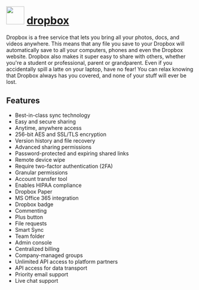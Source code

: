 # <img src="https://cdn.jsdelivr.net/gh/chocolatey-community/chocolatey-packages@797be4455d8f66a1989713e741137ed8293dd322/icons/dropbox.svg" width="48" height="48"/> [dropbox](https://chocolatey.org/packages/dropbox)


Dropbox is a free service that lets you bring all your photos, docs, and videos anywhere. This means that any file you save to your Dropbox will automatically save to all your computers, phones and even the Dropbox website. Dropbox also makes it super easy to share with others, whether you're a student or professional, parent or grandparent. Even if you accidentally spill a latte on your laptop, have no fear! You can relax knowing that Dropbox always has you covered, and none of your stuff will ever be lost.

## Features
- Best-in-class sync technology
- Easy and secure sharing
- Anytime, anywhere access
- 256-bit AES and SSL/TLS encryption
- Version history and file recovery
- Advanced sharing permissions
- Password-protected and expiring shared links
- Remote device wipe
- Require two-factor authentication (2FA)
- Granular permissions
- Account transfer tool
- Enables HIPAA compliance
- Dropbox Paper
- MS Office 365 integration
- Dropbox badge
- Commenting
- Plus button
- File requests
- Smart Sync
- Team folder
- Admin console
- Centralized billing
- Company-managed groups
- Unlimited API access to platform partners
- API access for data transport
- Priority email support
- Live chat support

